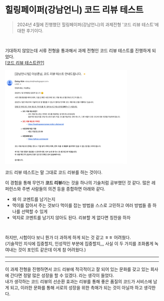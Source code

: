 # 힐링페이퍼(강남언니) 코드 리뷰 테스트

> 2024년 4월에 진행했던 힐링페이퍼(강남언니)의 과제전형 '코드 리뷰 테스트'에 대한 후기이다.

<br>

기대하지 않았는데 서류 전형을 통과해서 과제 전형인 코드 리뷰 테스트를 진행하게 되었다.<br>
[[코드 리뷰 테스트란?]](https://blog.gangnamunni.com/post/code-review-test/)

<img src="../image/img_4.png" width="400px" height="auto">

코드 리뷰 테스트는 말 그대로 코드 리뷰를 하는 것이다.

이 경험을 통해 무언가 **코드 리뷰**라는 것을 하나의 기술처럼 공부했던 것 같다. 많은 레퍼런스와 주변 사람들의 의견 등을 종합하면 아래와 같다.

- 왜 이 코멘트를 남기는지
- 먹이를 잡아서 주는 것보다 먹이를 잡는 방법을 스스로 고민하고 여러 방법들 중 하나를 선택할 수 있게
- 억지로 코멘트를 남기지 않아도 된다. 리뷰할 게 없다면 칭찬을 하자

<br>

하지만, 시험이다 보니 뭔가 더 과하게 하게 되는 것 같고 ㅎㅎ 어려웠다.<br>(기술적인 지식에 집중할지, 인성적인 부분에 집중할지,,, 사실 이 두 가지를 조화롭게 녹여내는 것이 포인트 같은데 이게 참 어려웠다.)

---
---

이 과제 전형을 진행하면서 코드 리뷰에 적극적이고 잘 되어 있는 문화를 갖고 있는 회사에 간다면 정말 많은 성장을 할 수 있겠다. 라는 생각이 들었다.<br>
내가 생각하는 코드 리뷰의 선순환 효과는 리뷰를 통해 좋은 품질의 코드가 서비스에 남게 되고, 이러한 문화를 통해 서로의 성장을 위한 촉매가 되는 것이 아닐까 하고 생각한다.